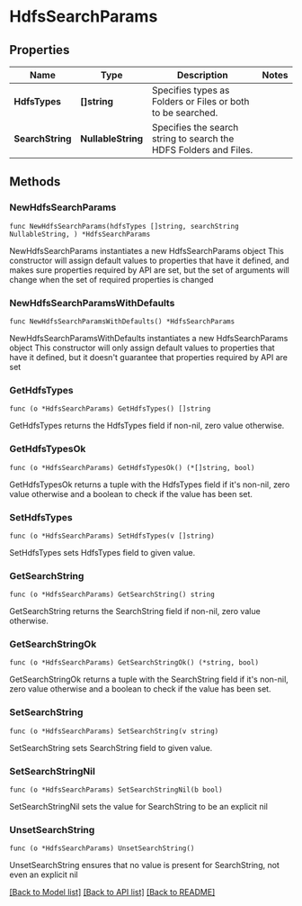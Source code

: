 # HdfsSearchParams

## Properties

Name | Type | Description | Notes
------------ | ------------- | ------------- | -------------
**HdfsTypes** | **[]string** | Specifies types as Folders or Files or both to be searched. | 
**SearchString** | **NullableString** | Specifies the search string to search the HDFS Folders and Files. | 

## Methods

### NewHdfsSearchParams

`func NewHdfsSearchParams(hdfsTypes []string, searchString NullableString, ) *HdfsSearchParams`

NewHdfsSearchParams instantiates a new HdfsSearchParams object
This constructor will assign default values to properties that have it defined,
and makes sure properties required by API are set, but the set of arguments
will change when the set of required properties is changed

### NewHdfsSearchParamsWithDefaults

`func NewHdfsSearchParamsWithDefaults() *HdfsSearchParams`

NewHdfsSearchParamsWithDefaults instantiates a new HdfsSearchParams object
This constructor will only assign default values to properties that have it defined,
but it doesn't guarantee that properties required by API are set

### GetHdfsTypes

`func (o *HdfsSearchParams) GetHdfsTypes() []string`

GetHdfsTypes returns the HdfsTypes field if non-nil, zero value otherwise.

### GetHdfsTypesOk

`func (o *HdfsSearchParams) GetHdfsTypesOk() (*[]string, bool)`

GetHdfsTypesOk returns a tuple with the HdfsTypes field if it's non-nil, zero value otherwise
and a boolean to check if the value has been set.

### SetHdfsTypes

`func (o *HdfsSearchParams) SetHdfsTypes(v []string)`

SetHdfsTypes sets HdfsTypes field to given value.


### GetSearchString

`func (o *HdfsSearchParams) GetSearchString() string`

GetSearchString returns the SearchString field if non-nil, zero value otherwise.

### GetSearchStringOk

`func (o *HdfsSearchParams) GetSearchStringOk() (*string, bool)`

GetSearchStringOk returns a tuple with the SearchString field if it's non-nil, zero value otherwise
and a boolean to check if the value has been set.

### SetSearchString

`func (o *HdfsSearchParams) SetSearchString(v string)`

SetSearchString sets SearchString field to given value.


### SetSearchStringNil

`func (o *HdfsSearchParams) SetSearchStringNil(b bool)`

 SetSearchStringNil sets the value for SearchString to be an explicit nil

### UnsetSearchString
`func (o *HdfsSearchParams) UnsetSearchString()`

UnsetSearchString ensures that no value is present for SearchString, not even an explicit nil

[[Back to Model list]](../README.md#documentation-for-models) [[Back to API list]](../README.md#documentation-for-api-endpoints) [[Back to README]](../README.md)


